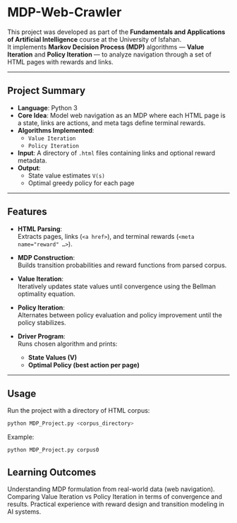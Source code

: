 # MDP-Web-Crawler
This project was developed as part of the **Fundamentals and Applications of Artificial Intelligence** course at the University of Isfahan.  
It implements **Markov Decision Process (MDP)** algorithms — **Value Iteration** and **Policy Iteration** — to analyze navigation through a set of HTML pages with rewards and links.

---

## Project Summary

- **Language**: Python 3  
- **Core Idea**: Model web navigation as an MDP where each HTML page is a state, links are actions, and meta tags define terminal rewards.  
- **Algorithms Implemented**:
  - `Value Iteration`
  - `Policy Iteration`  
- **Input**: A directory of `.html` files containing links and optional reward metadata.  
- **Output**:  
  - State value estimates `V(s)`  
  - Optimal greedy policy for each page  

---

##  Features

- **HTML Parsing**:  
  Extracts pages, links (`<a href>`), and terminal rewards (`<meta name="reward" …>`).  

- **MDP Construction**:  
  Builds transition probabilities and reward functions from parsed corpus.  

- **Value Iteration**:  
  Iteratively updates state values until convergence using the Bellman optimality equation.  

- **Policy Iteration**:  
  Alternates between policy evaluation and policy improvement until the policy stabilizes.  

- **Driver Program**:  
  Runs chosen algorithm and prints:
  - **State Values (V)**
  - **Optimal Policy (best action per page)**

---

## Usage

Run the project with a directory of HTML corpus:

```bash
python MDP_Project.py <corpus_directory>
```

Example:

```bash
python MDP_Project.py corpus0
```

## Learning Outcomes

Understanding MDP formulation from real-world data (web navigation).
Comparing Value Iteration vs Policy Iteration in terms of convergence and results.
Practical experience with reward design and transition modeling in AI systems.